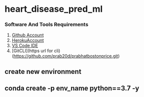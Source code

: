# heart_disease_pred_ml

### Software And Tools Requirements

1. [Github Account](https://github.com)
2. [HerokuAccount](https://heroku.com)
3. [VS Code IDE](https://code.visualstudio.com/)
4. [GitCLI](https url for cli)(https://github.com/prab20d/prabhatbostonprice.git)


create new environment 
---
conda create -p env_name python==3.7  -y
---